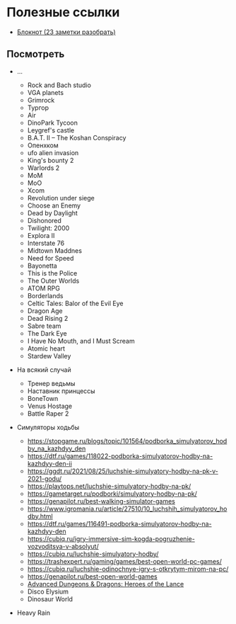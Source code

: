 # Полезные ссылки

* [Блокнот (23 заметки разобрать)](https://www.evernote.com/client/web?login=true#/notebook/6d702315-9b82-48d1-b935-fc7a312e93c9/note/aa19b790-2c83-43a4-b575-789fb25e603d)

## Посмотреть

* ...
  * Rock and Bach studio
  * VGA planets
  * Grimrock
  * Тургор
  * Air
  * DinoPark Tycoon
  * Leygref's castle
  * B.A.T. II – The Koshan Conspiracy
  * Опенхком
  * ufo alien invasion
  * King's bounty 2
  * Warlords 2
  * MoM
  * MoO
  * Xcom
  * Revolution under siege
  * Сhoose an Enemy
  * Dead by Daylight
  * Dishonored
  * Twilight: 2000
  * Explora II
  * Interstate 76
  * Midtown Maddnes
  * Need for Speed
  * Bayonetta
  * This is the Police
  * The Outer Worlds
  * ATOM RPG
  * Borderlands
  * Celtic Tales: Balor of the Evil Eye
  * Dragon Age
  * Dead Rising 2
  * Sabre team
  * The Dark Eye
  * I Have No Mouth, and I Must Scream
  * Atomic heart  
  * Stardew Valley
* На всякий случай
  * Тренер ведьмы
  * Наставник принцессы
  * BoneTown
  * Venus Hostage
  * Battle Raper 2
* Симуляторы ходьбы
  * https://stopgame.ru/blogs/topic/101564/podborka_simulyatorov_hodby_na_kazhdyy_den
  * https://dtf.ru/games/118022-podborka-simulyatorov-hodby-na-kazhdyy-den-ii
  * https://ggdt.ru/2021/08/25/luchshie-simulyatory-hodby-na-pk-v-2021-godu/
  * https://playtops.net/luchshie-simulyatory-hodby-na-pk/
  * https://gametarget.ru/podborki/simulyatory-hodby-na-pk/
  * https://genapilot.ru/best-walking-simulator-games
  * https://www.igromania.ru/article/27510/10_luchshih_simulyatorov_hodby.html
  * https://dtf.ru/games/116491-podborka-simulyatorov-hodby-na-kazhdyy-den
  * https://cubiq.ru/igry-immersive-sim-kogda-pogruzhenie-vozvoditsya-v-absolyut/
  * https://cubiq.ru/luchshie-simulyatory-hodby/
  * https://trashexpert.ru/gaming/games/best-open-world-pc-games/
  * https://cubiq.ru/luchshie-odinochnye-igry-s-otkrytym-mirom-na-pc/
  * https://genapilot.ru/best-open-world-games
  * [Advanced Dungeons & Dragons: Heroes of the Lance](https://en.wikipedia.org/wiki/Advanced_Dungeons_%26_Dragons:_Heroes_of_the_Lance)
  * Disco Elysium
  * Dinosaur World

* Heavy Rain
